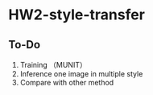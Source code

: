 # HW2-style-transfer

## To-Do

1.  Training （MUNIT）
2.  Inference one image in multiple style
3.  Compare with other method
